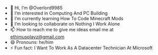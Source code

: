 - 👋 Hi, I’m @Overlord9985
- 👀 I’m interested in Computing And PC Building
- 🌱 I’m currently learning How To Code Minecraft Mods
- 💞️ I’m looking to collaborate on Nothing I Work Alone
- 📫 How to reach me to give me ideas email me at ethimusplayz@gmail.com
- 😄 Pronouns: he/him
- ⚡ Fun fact: I Want To Work As A Datacenter Technician At Microsoft

<!---
Overlord9985/Overlord9985 is a ✨ special ✨ repository because its `README.md` (this file) appears on your GitHub profile.
You can click the Preview link to take a look at your changes.
--->
